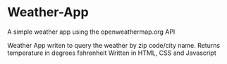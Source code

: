 # Weather-App
A simple weather app using the openweathermap.org API

Weather App writen to query the weather by zip code/city name. 
Returns temperature in degrees fahrenheit
Written in HTML, CSS and Javascript 
